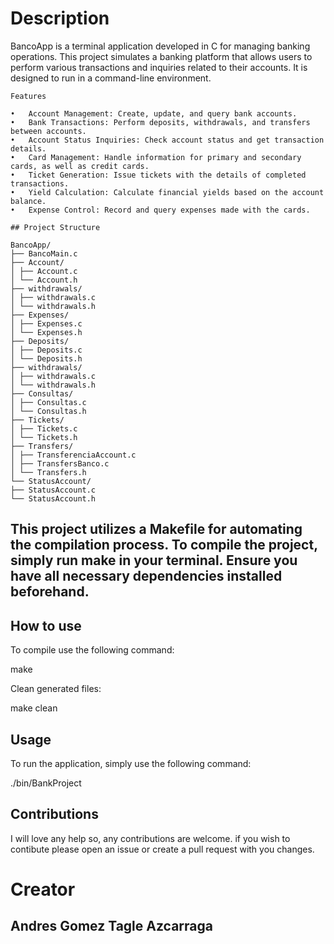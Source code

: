 # Description

BancoApp is a terminal application developed in C for managing banking operations. This project simulates a banking platform that allows users to perform various transactions and inquiries related to their accounts. It is designed to run in a command-line environment.

```
Features

•	Account Management: Create, update, and query bank accounts.
•	Bank Transactions: Perform deposits, withdrawals, and transfers between accounts.
•	Account Status Inquiries: Check account status and get transaction details.
•	Card Management: Handle information for primary and secondary cards, as well as credit cards.
•	Ticket Generation: Issue tickets with the details of completed transactions.
•	Yield Calculation: Calculate financial yields based on the account balance.
•	Expense Control: Record and query expenses made with the cards.
```

```
## Project Structure

BancoApp/
├── BancoMain.c
├── Account/
│ ├── Account.c
│ └── Account.h
├── withdrawals/
│ ├── withdrawals.c
│ └── withdrawals.h
├── Expenses/
│ ├── Expenses.c
│ └── Expenses.h
├── Deposits/
│ ├── Deposits.c
│ └── Deposits.h
├── withdrawals/
│ ├── withdrawals.c
│ └── withdrawals.h
├── Consultas/
│ ├── Consultas.c
│ └── Consultas.h
├── Tickets/
│ ├── Tickets.c
│ └── Tickets.h
├── Transfers/
│ ├── TransferenciaAccount.c
│ ├── TransfersBanco.c
│ └── Transfers.h
└── StatusAccount/
├── StatusAccount.c
└── StatusAccount.h
```

## This project utilizes a Makefile for automating the compilation process. To compile the project, simply run make in your terminal. Ensure you have all necessary dependencies installed beforehand.

## How to use

To compile use the following command:

make

Clean generated files:

make clean

## Usage

To run the application, simply use the following command:

./bin/BankProject

## Contributions

I will love any help so, any contributions are welcome. if you wish to contibute please open an issue or create a pull request with you changes.

# Creator

## Andres Gomez Tagle Azcarraga
